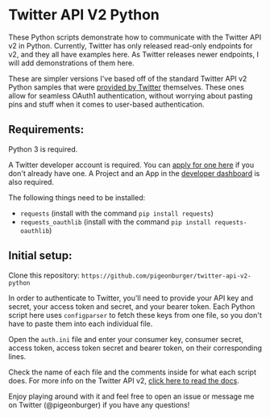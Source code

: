 # Twitter API V2 Python
These Python scripts demonstrate how to communicate with the Twitter API v2 in Python. Currently, Twitter has only released read-only endpoints for v2, and they all have examples here. As Twitter releases newer endpoints, I will add demonstrations of them here.

These are simpler versions I've based off of the standard Twitter API v2 Python samples that were <a href="https://github.com/twitterdev/Twitter-API-v2-sample-code">provided by Twitter</a> themselves. These ones allow for seamless OAuth1 authentication, without worrying about pasting pins and stuff when it comes to user-based authentication.

<h2>Requirements:</h2>

Python 3 is required.

A Twitter developer account is required. You can <a href="https://developer.twitter.com/en/apply-for-access">apply for one here</a> if you don't already have one.
A Project and an App in the <a href="https://developer.twitter.com/en/portal/dashboard">developer dashboard</a> is also required.

The following things need to be installed:

  - `requests` (install with the command `pip install requests`)
  - `requests_oauthlib` (install with the command `pip install requests-oauthlib`)
  
<h2>Initial setup:</h2>

Clone this repository: `https://github.com/pigeonburger/twitter-api-v2-python`

In order to authenticate to Twitter, you'll need to provide your API key and secret, your access token and secret, and your bearer token. Each Python script here uses `configparser` to fetch these keys from one file, so you don't have to paste them into each individual file.

Open the `auth.ini` file and enter your consumer key, consumer secret, access token, access token secret and bearer token, on their corresponding lines.

Check the name of each file and the comments inside for what each script does. For more info on the Twitter API v2, <a href="https://developer.twitter.com/en/docs/twitter-api">click here to read the docs</a>.

Enjoy playing around with it and feel free to open an issue or message me on Twitter (@pigeonburger) if you have any questions!

